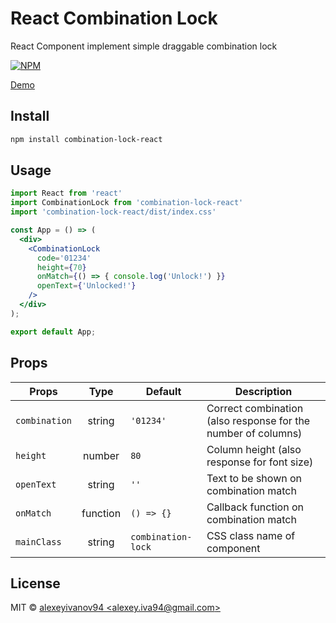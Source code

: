 # React Combination Lock

React Component implement simple draggable combination lock

[![NPM](https://img.shields.io/npm/v/combination-lock-react.svg)](https://www.npmjs.com/package/combination-lock-react)

[Demo](https://codesandbox.io/s/0p397kk8pw)
## Install

```bash
npm install combination-lock-react
```

## Usage

```jsx
import React from 'react'
import CombinationLock from 'combination-lock-react'
import 'combination-lock-react/dist/index.css'

const App = () => (
  <div>
    <CombinationLock 
      code='01234' 
      height={70} 
      onMatch={() => { console.log('Unlock!') }}
      openText={'Unlocked!'}
    />
  </div>
);

export default App;
```

## Props

|Props|Type|Default|Description|
|---|:---:|---|---|
|`combination`|string|`'01234'`|Correct combination (also response for the number of columns)
|`height`|number|`80`|Column height (also response for font size)
|`openText`|string|`''`|Text to be shown on combination match
|`onMatch`|function|`() => {}`|Callback function on combination match
|`mainClass`|string|`combination-lock`|CSS class name of component
## License

MIT © [alexeyivanov94 &lt;alexey.iva94@gmail.com&gt;](https://github.com/alexeyivanov94)
